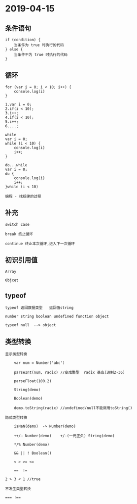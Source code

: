 # 2019-04-15

## 条件语句

    if (condition) {
        当条件为 true 时执行的代码
    } else {
        当条件不为 true 时执行的代码
    }

## 循环

    for (var i = 0; i < 10; i++) {
        console.log(i)
    }

    1.var i = 0;
    2.if(i < 10);
    3.i++;
    4.if(i < 10);
    5.i++;
    6....;

    while
    var i = 0;
    while (i < 10) {
        console.log(i)
        i++;
    }

    do...while
    var i = 0;
    do {
        console.log(i)
        i++;
    }while (i < 10)

    编程 - 找规律的过程

## 补充

    switch case

    break 终止循环

    continue 终止本次循环,进入下一次循环

## 初识引用值

    Array

    Objcet

## typeof

    typeof 返回数据类型   返回值string

    number string boolean undefined function object

    typeof null  --> object

## 类型转换

    显示类型转换

        var num = Number('abc')

        parseInt(num, radix) //变成整型  radix 基底(进制2-36)

        parseFloat(100.2)

        String(demo)

        Boolean(demo)

        demo.toString(radix) //undefined/null不能调用toString()

    隐式类型转换

        isNaN(demo)  -> Number(demo)

        ++/— Number(demo)    +/-(一元正负) String(demo)

        */% Number(demo)

        && || ! Boolean()

        < > >= <=

        ==  !=

    2 > 3 < 1 //true

    不发生类型转换

    === !==
